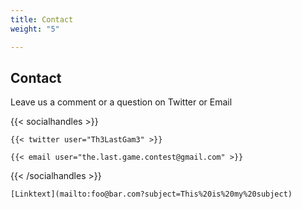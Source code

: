 ```yaml
---
title: Contact
weight: "5"

---
```

## Contact

Leave us a comment or a question on Twitter or Email

{{< socialhandles >}}

    {{< twitter user="Th3LastGam3" >}}
    
    {{< email user="the.last.game.contest@gmail.com" >}}

{{< /socialhandles >}}

    [Linktext](mailto:foo@bar.com?subject=This%20is%20my%20subject)
